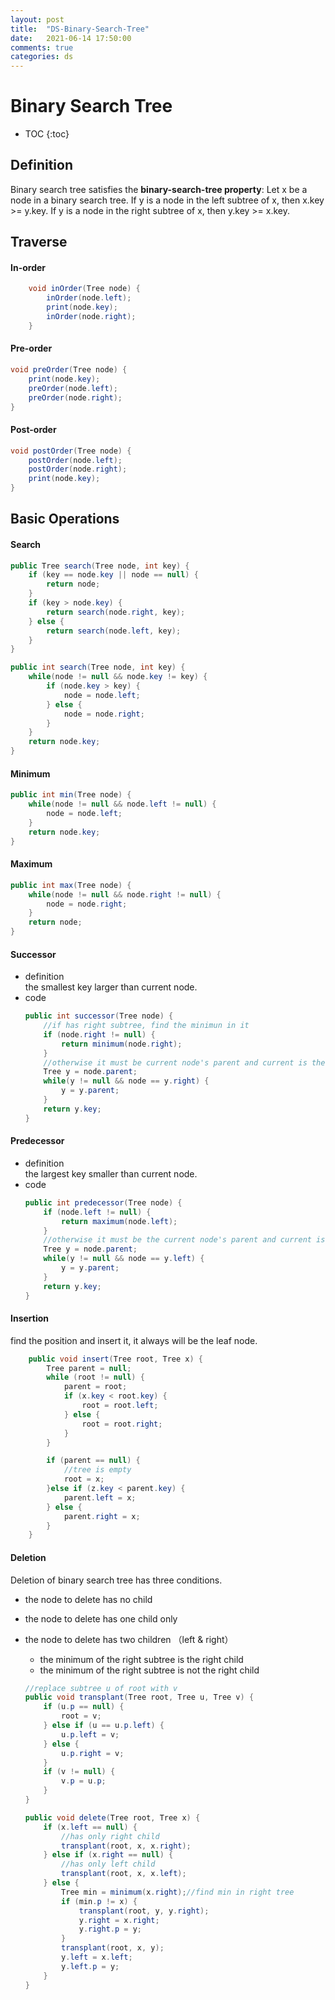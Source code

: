 ```yaml
---
layout: post
title:  "DS-Binary-Search-Tree"
date:   2021-06-14 17:50:00
comments: true
categories: ds
---
```


# Binary Search Tree

* TOC
{:toc}

## Definition
Binary search tree satisfies the **binary-search-tree property**:
Let x be a node in a binary search tree. If y is a node in the left subtree of x, then x.key >= y.key. If y is a node in the right subtree of x, then y.key >= x.key.

## Traverse  

####   In-order
```java
    void inOrder(Tree node) {
        inOrder(node.left);
        print(node.key);
        inOrder(node.right);
    }
```  

####  Pre-order
```java
void preOrder(Tree node) {
    print(node.key);
    preOrder(node.left);
    preOrder(node.right);
}
```  

####   Post-order
```java
void postOrder(Tree node) {
    postOrder(node.left);
    postOrder(node.right);
    print(node.key);
}
```
## Basic Operations  

####   Search
```java
public Tree search(Tree node, int key) {
    if (key == node.key || node == null) {
        return node;
    }
    if (key > node.key) {
        return search(node.right, key);
    } else {
        return search(node.left, key);
    }
}
```
```java
public int search(Tree node, int key) {
    while(node != null && node.key != key) {
        if (node.key > key) {
            node = node.left;
        } else {
            node = node.right;
        }
    }
    return node.key;
}
```  

####  Minimum
```java
public int min(Tree node) {
    while(node != null && node.left != null) {
        node = node.left;
    }
    return node.key;
}
```  

####   Maximum

```java
public int max(Tree node) {
    while(node != null && node.right != null) {
        node = node.right;
    }
    return node;
}
```

####   Successor
*   definition  
        the smallest key larger than current node.
*   code
    ```java
    public int successor(Tree node) {
        //if has right subtree, find the minimun in it
        if (node.right != null) {
            return minimum(node.right);
        }
        //otherwise it must be current node's parent and current is the left subtree of it
        Tree y = node.parent;
        while(y != null && node == y.right) {
            y = y.parent;
        }
        return y.key;
    }
    ```  

####  Predecessor  
*   definition  
        the largest key smaller than current node.
*   code
    ```java
    public int predecessor(Tree node) {
        if (node.left != null) {
            return maximum(node.left);
        }
        //otherwise it must be the current node's parent and current is the right subtree of it
        Tree y = node.parent;
        while(y != null && node == y.left) {
            y = y.parent;
        }
        return y.key;
    }
    ```  

####  Insertion  
find the position and insert it, it always will be the leaf node.
```java
    public void insert(Tree root, Tree x) {
        Tree parent = null;
        while (root != null) {
            parent = root;
            if (x.key < root.key) {
                root = root.left;
            } else {
                root = root.right;
            }
        }

        if (parent == null) {
            //tree is empty
            root = x;
        }else if (z.key < parent.key) {
            parent.left = x;
        } else {
            parent.right = x;
        }
    }
```  

####   Deletion  
Deletion of binary search tree has three conditions.
*   the node to delete has no child
*   the node to delete has one child only
*   the node to delete has two children （left & right）
    *   the minimum of the right subtree is the right child
    *   the minimum of the right subtree is not the right child 

    
    ```java
    //replace subtree u of root with v
    public void transplant(Tree root, Tree u, Tree v) {
        if (u.p == null) {
            root = v;
        } else if (u == u.p.left) {
            u.p.left = v;
        } else {
            u.p.right = v;
        }
        if (v != null) {
            v.p = u.p;
        }
    }
    ```
    ```java
    public void delete(Tree root, Tree x) {
        if (x.left == null) {
            //has only right child
            transplant(root, x, x.right);
        } else if (x.right == null) {
            //has only left child
            transplant(root, x, x.left);
        } else {
            Tree min = minimum(x.right);//find min in right tree
            if (min.p != x) {
                transplant(root, y, y.right);
                y.right = x.right;
                y.right.p = y;
            }
            transplant(root, x, y);
            y.left = x.left;
            y.left.p = y;
        }
    }

    ```